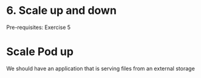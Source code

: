 # 6. Scale up and down

Pre-requisites: Exercise 5

# Scale Pod up

We should have an application that is serving files from an external storage
